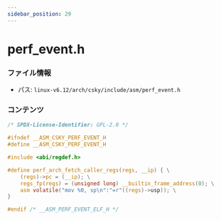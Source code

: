```yaml
---
sidebar_position: 29
---
```

# perf_event.h

### ファイル情報

- パス: `linux-v6.12/arch/csky/include/asm/perf_event.h`

### コンテンツ

```h
/* SPDX-License-Identifier: GPL-2.0 */

#ifndef __ASM_CSKY_PERF_EVENT_H
#define __ASM_CSKY_PERF_EVENT_H

#include <abi/regdef.h>

#define perf_arch_fetch_caller_regs(regs, __ip) { \
	(regs)->pc = (__ip); \
	regs_fp(regs) = (unsigned long) __builtin_frame_address(0); \
	asm volatile("mov %0, sp\n":"=r"((regs)->usp)); \
}

#endif /* __ASM_PERF_EVENT_ELF_H */

```
